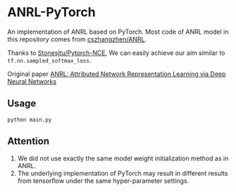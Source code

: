 # ANRL-PyTorch
An implementation of ANRL based on PyTorch. Most code of ANRL model in this repository comes from [cszhangzhen/ANRL](https://github.com/cszhangzhen/ANRL).

Thanks to [Stonesjtu/Pytorch-NCE](https://github.com/Stonesjtu/Pytorch-NCE), We can easily achieve our aim similar to `tf.nn.sampled_softmax_loss`.

Original paper [ANRL: Attributed Network Representation Learning via Deep Neural Networks](https://www.ijcai.org/Proceedings/2018/0438.pdf)

## Usage
`python main.py`

## Attention
1. We did not use exactly the same model weight initialization method as in ANRL.
2. The underlying implementation of PyTorch may result in different results from tensorflow under the same hyper-parameter settings.
